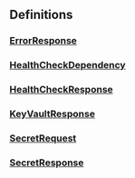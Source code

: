 
<a name="definitions"></a>
## Definitions

<a name="ref-errorresponse"></a>
### [ErrorResponse](definitions/ErrorResponse.md#errorresponse)

<a name="ref-healthcheckdependency"></a>
### [HealthCheckDependency](definitions/HealthCheckDependency.md#healthcheckdependency)

<a name="ref-healthcheckresponse"></a>
### [HealthCheckResponse](definitions/HealthCheckResponse.md#healthcheckresponse)

<a name="ref-keyvaultresponse"></a>
### [KeyVaultResponse](definitions/KeyVaultResponse.md#keyvaultresponse)

<a name="ref-secretrequest"></a>
### [SecretRequest](definitions/SecretRequest.md#secretrequest)

<a name="ref-secretresponse"></a>
### [SecretResponse](definitions/SecretResponse.md#secretresponse)


